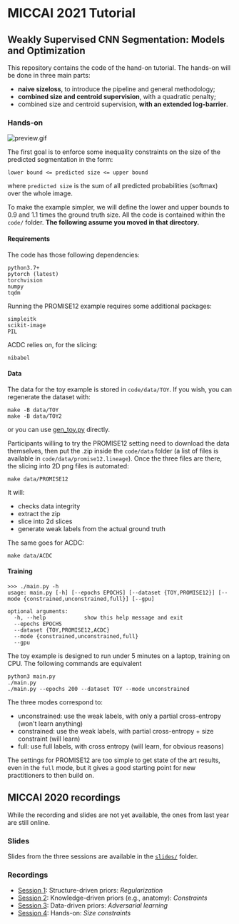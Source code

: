 # MICCAI 2021 Tutorial
## Weakly Supervised CNN Segmentation: Models and Optimization

This repository contains the code of the hand-on tutorial. The hands-on will be done in three main parts:
* **naive sizeloss**, to introduce the pipeline and general methodology;
* **combined size and centroid supervision**, with a quadratic penalty;
* combined size and centroid supervision, **with an extended log-barrier**.

### Hands-on
![preview.gif](preview.gif)

The first goal is to enforce some inequality constraints on the size of the predicted segmentation in the form:
```
lower bound <= predicted size <= upper bound
```
where `predicted size` is the sum of all predicted probabilities (softmax) over the whole image.

To make the example simpler, we will define the lower and upper bounds to 0.9 and 1.1 times the ground truth size. All the code is contained within the `code/` folder. **The following assume you moved in that directory.**

#### Requirements
The code has those following dependencies:
```
python3.7+
pytorch (latest)
torchvision
numpy
tqdm
```
Running the PROMISE12 example requires some additional packages:
```
simpleitk
scikit-image
PIL
```
ACDC relies on, for the slicing:
```
nibabel
```

#### Data
The data for the toy example is stored in `code/data/TOY`. If you wish, you can regenerate the dataset with:
```
make -B data/TOY
make -B data/TOY2
```
or you can use [gen_toy.py](code/gen_toy.py) directly.

Participants willing to try the PROMISE12 setting need to download the data themselves, then put the .zip inside the `code/data` folder (a list of files is available in `code/data/promise12.lineage`). Once the three files are there, the slicing into 2D png files is automated:
```
make data/PROMISE12
```
It will:
* checks data integrity
* extract the zip
* slice into 2d slices
* generate weak labels from the actual ground truth

The same goes for ACDC:
```
make data/ACDC
```

#### Training
```
>>> ./main.py -h
usage: main.py [-h] [--epochs EPOCHS] [--dataset {TOY,PROMISE12}] [--mode {constrained,unconstrained,full}] [--gpu]

optional arguments:
  -h, --help            show this help message and exit
  --epochs EPOCHS
  --dataset {TOY,PROMISE12,ACDC}
  --mode {constrained,unconstrained,full}
  --gpu
```
The toy example is designed to run under 5 minutes on a laptop, training on CPU. The following commands are equivalent
```
python3 main.py
./main.py
./main.py --epochs 200 --dataset TOY --mode unconstrained
```

The three modes correspond to:
* unconstrained: use the weak labels, with only a partial cross-entropy (won't learn anything)
* constrained: use the weak labels, with partial cross-entropy + size constraint (will learn)
* full: use full labels, with cross entropy (will learn, for obvious reasons)

The settings for PROMISE12 are too simple to get state of the art results, even in the `full` mode, but it gives a good starting point for new practitioners to then build on.

## MICCAI 2020 recordings
While the recording and slides are not yet available, the ones from last year are still online.

### Slides
Slides from the three sessions are available in the [`slides/`](slides/) folder.

### Recordings
* [Session 1](https://drive.google.com/file/d/1NVn2J4y6l7_Yxw6RGBD2CEIEedliccjQ/view?usp=sharing): Structure-driven priors: _Regularization_
* [Session 2](https://drive.google.com/file/d/1wAVxBk4U45-SZhDWviCgFShytf0wrJze/view?usp=sharing): Knowledge-driven priors (e.g., anatomy): _Constraints_
* [Session 3](https://drive.google.com/file/d/1EohLWWa5vMmEMxw3Rqk4eYaDzbr_Clp2/view?usp=sharing): Data-driven priors: _Adversarial learning_
* [Session 4](https://drive.google.com/file/d/1NMU7z0KhXYX6idgCBehdaNVAifOE6Ey3/view?usp=sharing): Hands-on: _Size constraints_